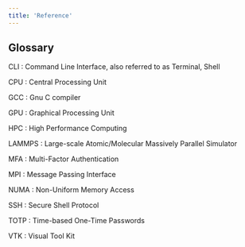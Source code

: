 ```yaml
---
title: 'Reference'
---
```


## Glossary

CLI
: Command Line Interface, also referred to as Terminal, Shell  

CPU
: Central Processing Unit

GCC
: Gnu C compiler

GPU
: Graphical Processing Unit

HPC
: High Performance Computing

LAMMPS
: Large-scale Atomic/Molecular Massively Parallel Simulator

MFA
: Multi-Factor Authentication

MPI
: Message Passing Interface 

NUMA
: Non-Uniform Memory Access

SSH
: Secure Shell Protocol

TOTP
: Time-based One-Time Passwords

VTK
: Visual Tool Kit
